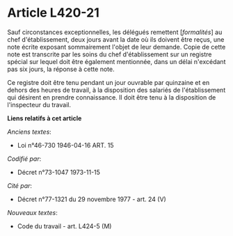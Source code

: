 # Article L420-21

Sauf circonstances exceptionnelles, les délégués remettent [*formalités*] au chef d'établissement, deux jours avant la date
où ils doivent être reçus, une note écrite exposant sommairement l'objet de leur demande. Copie de cette note est transcrite
par les soins du chef d'établissement sur un registre spécial sur lequel doit être également mentionnée, dans un délai
n'excédant pas six jours, la réponse à cette note.

Ce registre doit être tenu pendant un jour ouvrable par quinzaine et en dehors des heures de travail, à la disposition des
salariés de l'établissement qui désirent en prendre connaissance.    Il doit être tenu à la disposition de l'inspecteur du
travail.

**Liens relatifs à cet article**

_Anciens textes_:

  - Loi n°46-730 1946-04-16 ART. 15

_Codifié par_:

  - Décret n°73-1047 1973-11-15

_Cité par_:

  - Décret n°77-1321 du 29 novembre 1977 - art. 24 (V)

_Nouveaux textes_:

  - Code du travail - art. L424-5 (M)
